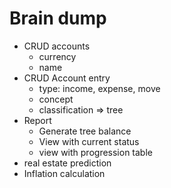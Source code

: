 # Brain dump

* CRUD accounts
  * currency
  * name
* CRUD Account entry 
  * type: income, expense, move
  * concept
  * classification => tree
* Report
  * Generate tree balance
  * View with current status
  * view with progression table
* real estate prediction
* Inflation calculation